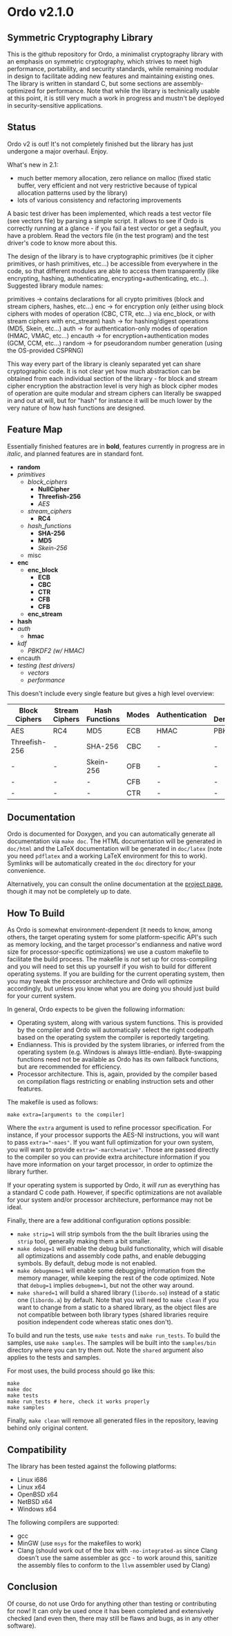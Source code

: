 Ordo v2.1.0
===========

Symmetric Cryptography Library
------------------------------

This is the github repository for Ordo, a minimalist cryptography library with an emphasis on symmetric cryptography, which strives to meet high performance, portability, and security standards, while remaining modular in design to facilitate adding new features and maintaining existing ones. The library is written in standard C, but some sections are assembly-optimized for performance. Note that while the library is technically usable at this point, it is still very much a work in progress and mustn't be deployed in security-sensitive applications.

Status
------

Ordo v2 is out! It's not completely finished but the library has just undergone a major overhaul. Enjoy.

What's new in 2.1:
 - much better memory allocation, zero reliance on malloc (fixed static buffer, very efficient and not very restrictive because of typical allocation patterns used by the library)
 - lots of various consistency and refactoring improvements

A basic test driver has been implemented, which reads a test vector file (see vectors file) by parsing a simple script. It allows to see if Ordo is correctly running at a glance - if you fail a test vector or get a segfault, you have a problem. Read the vectors file (in the test program) and the test driver's code to know more about this.

The design of the library is to have cryptographic primitives (be it cipher primitives, or hash primitives, etc...) be accessible from everywhere in the code, so that different modules are able to access them transparently (like encrypting, hashing, authenticating, encrypting+authenticating, etc...). Suggested library module names:

primitives -> contains declarations for all crypto primitives (block and stream ciphers, hashes, etc...)
enc -> for encryption only (either using block ciphers with modes of operation (CBC, CTR, etc...) via enc_block, or with stream ciphers with enc_stream)
hash -> for hashing/digest operations (MD5, Skein, etc...)
auth -> for authentication-only modes of operation (HMAC, VMAC, etc...)
encauth -> for encryption+authentication modes (GCM, CCM, etc...)
random -> for pseudorandom number generation (using the OS-provided CSPRNG)

This way every part of the library is cleanly separated yet can share cryptographic code. It is not clear yet how much abstraction can be obtained from each individual section of the library - for block and stream cipher encryption the abstraction level is very high as block cipher modes of operation are quite modular and stream ciphers can literally be swapped in and out at will, but for "hash" for instance it will be much lower by the very nature of how hash functions are designed.

Feature Map
-----------

Essentially finished features are in **bold**, features currently in progress are in *italic*, and planned features are in standard font.

* **random**
* *primitives*
    * *block_ciphers*
        * **NullCipher**
        * **Threefish-256**
        * *AES*
    * *stream_ciphers*
        * **RC4**
    * *hash_functions*
        * **SHA-256**
        * **MD5**
        * *Skein-256*
    * misc
* **enc**
    * **enc_block**
        * **ECB**
        * **CBC**
        * **CTR**
        * **CFB**
        * **CFB**
    * **enc_stream**
* **hash**
* *auth*
    * **hmac**
* *kdf*
    * *PBKDF2 (w/ HMAC)*
* encauth
* *testing (test drivers)*
    * *vectors*
    * *performance*

This doesn't include every single feature but gives a high level overview:

 Block Ciphers | Stream Ciphers | Hash Functions | Modes | Authentication | Key Derivation | Misc
 ------------- | -------------- | -------------- | ----- | -------------- | -------------- | ----
 AES           | RC4            | MD5            | ECB   | HMAC           | PBKDF2         | CSPRNG
 Threefish-256 | -              | SHA-256        | CBC   | -              | -              | -
 -             | -              | Skein-256      | OFB   | -              | -              | -
 -             | -              | -              | CFB   | -              | -              | -
 -             | -              | -              | CTR   | -              | -              | -

Documentation
-------------

Ordo is documented for Doxygen, and you can automatically generate all documentation via `make doc`. The HTML documentation will be generated in `doc/html` and the LaTeX documentation will be generated in `doc/latex` (note you need `pdflatex` and a working LaTeX environment for this to work). Symlinks will be automatically created in the `doc` directory for your convenience.

Alternatively, you can consult the online documentation at the [project page](http://tomcrypto.github.com/Ordo/), though it may not be completely up to date.

How To Build
------------

As Ordo is somewhat environment-dependent (it needs to know, among others, the target operating system for some platform-specific API's such as memory locking, and the target processor's endianness and native word size for processor-specific optimizations) we use a custom makefile to facilitate the build process. The makefile is *not* set up for cross-compiling and you will need to set this up yourself if you wish to build for different operating systems. If you are building for the current operating system, then you may tweak the processor architecture and Ordo will optimize accordingly, but unless you know what you are doing you should just build for your current system.

In general, Ordo expects to be given the following information:

* Operating system, along with various system functions. This is provided by the compiler and Ordo will automatically select the right codepath based on the operating system the compiler is reportedly targeting.
* Endianness. This is provided by the system libraries, or inferred from the operating system (e.g. Windows is always little-endian). Byte-swapping functions need not be available as Ordo has its own fallback functions, but are recommended for efficiency.
* Processor architecture. This is, again, provided by the compiler based on compilation flags restricting or enabling instruction sets and other features.

The makefile is used as follows:

    make extra=[arguments to the compiler]

Where the `extra` argument is used to refine processor specification. For instance, if your processor supports the AES-NI instructions, you will want to pass `extra="-maes"`. If you want full optimization for your own system, you will want to provide `extra="-march=native"`. Those are passed directly to the compiler so you can provide extra architecture information if you have more information on your target processor, in order to optimize the library further.

If your operating system is supported by Ordo, it *will run* as everything has a standard C code path. However, if specific optimizations are not available for your system and/or processor architecture, performance may not be ideal.

Finally, there are a few additional configuration options possible:

* `make strip=1` will strip symbols from the the built libraries using the `strip` tool, generally making them a bit smaller.
* `make debug=1` will enable the debug build functionality, which will disable all optimizations and assembly code paths, and enable debugging symbols. By default, debug mode is not enabled.
* `make debugmem=1` will enable some debugging information from the memory manager, while keeping the rest of the code optimized. Note that `debug=1` implies `debugmem=1`, but not the other way around.
* `make shared=1` will build a shared library (`libordo.so`) instead of a static one (`libordo.a`) by default. Note that you will need to `make clean` if you want to change from a static to a shared library, as the object files are not compatible between both library types (shared libraries require position independent code whereas static ones don't).

To build and run the tests, use `make tests` and `make run_tests`. To build the samples, use `make samples`. The samples will be built into the `samples/bin` directory where you can try them out. Note the `shared` argument also applies to the tests and samples.

For most uses, the build process should go like this:

    make
    make doc
    make tests
    make run_tests # here, check it works properly
    make samples

Finally, `make clean` will remove all generated files in the repository, leaving behind only original content.

Compatibility
-------------

The library has been tested against the following platforms:

* Linux i686
* Linux x64
* OpenBSD x64
* NetBSD x64
* Windows x64

The following compilers are supported:

* gcc
* MinGW (use `msys` for the makefiles to work)
* Clang (should work out of the box with `-no-integrated-as` since Clang doesn't use the same assembler as gcc - to work around this, sanitize the assembly files to conform to the `llvm` assembler used by Clang)

Conclusion
----------

Of course, do not use Ordo for anything other than testing or contributing for now! It can only be used once it has been completed and extensively checked (and even then, there may still be flaws and bugs, as in any other software).
